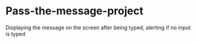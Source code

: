 # Pass-the-message-project
Displaying the message on the screen after being typed, alerting if no input is typed

